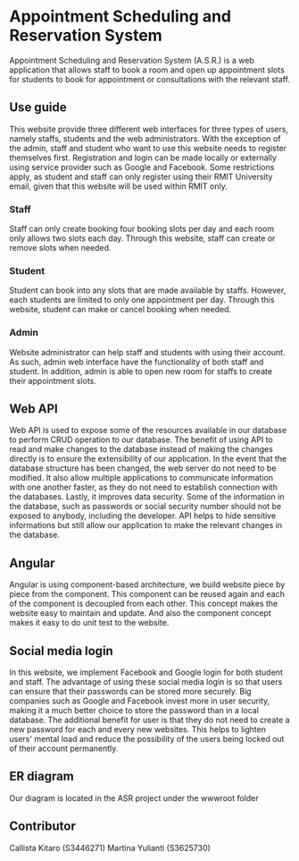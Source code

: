 # Appointment Scheduling and Reservation System

Appointment Scheduling and Reservation System (A.S.R.) is a web application that allows staff to book a room and open up appointment slots for students to book for appointment or consultations with the relevant staff. 

## Use guide
This website provide three different web interfaces for three types of users, namely staffs, students and the web administrators. With the exception of the admin, staff and student who want to use this website needs to register themselves first. Registration and login can be made locally or externally using service provider such as Google and Facebook. Some restrictions apply, as student and staff can only register using their RMIT University email, given that this website will be used within RMIT only. 

### Staff
Staff can only create booking four booking slots per day and each room only allows two slots each day. Through this website, staff can create or remove slots when needed.

### Student
Student can book into any slots that are made available by staffs. However, each students are limited to only one appointment per day. Through this website, student can make or cancel booking when needed.

### Admin
Website administrator can help staff and students with using their account. As such, admin web interface have the functionality of both staff and student. In addition, admin is able to open new room for staffs to create their appointment slots.

## Web API
Web API is used to expose some of the resources available in our database to perform CRUD operation to our database. The benefit of using API to read and make changes to the database instead of making the changes directly is to ensure the extensibility of our application. In the event that the database structure has been changed, the web server do not need to be modified. It also allow multiple applications to communicate information with one another faster, as they do not need to establish connection with the databases. Lastly, it improves data security. Some of the information in the database, such as passwords or social security number should not be exposed to anybody, including the developer. API helps to hide sensitive informations but still allow our application to make the relevant changes in the database.

## Angular
Angular is using component-based architecture, we build website piece by piece from the component. This component can be reused again and each of the component is decoupled from each other. This concept makes the website easy to maintain and update. And also the component concept makes it easy to do unit test to the website.

## Social media login
In this website, we implement Facebook and Google login for both student and staff. The advantage of using these social media login is so that users can ensure that their passwords can be stored more securely. Big companies such as Google and Facebook invest more in user security, making it a much better choice to store the password than in a local database. The additional benefit for user is that they do not need to create a new password for each and every new websites. This helps to lighten users' mental load and reduce the possibility of the users being locked out of their account permanently.

## ER diagram
Our diagram is located in the ASR project under the wwwroot folder

## Contributor
Callista Kitaro (S3446271)
Martina Yulianti (S3625730)
